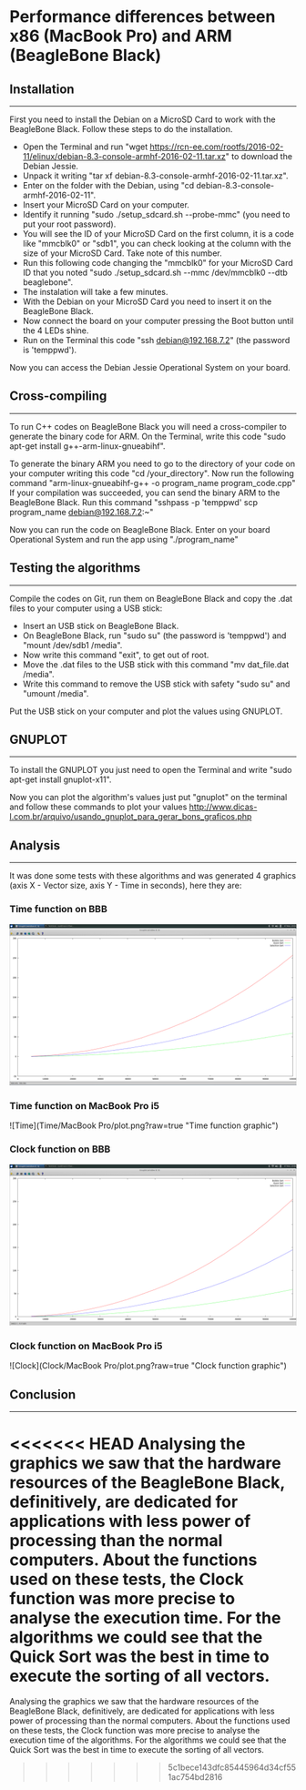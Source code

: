 # Performance differences between x86 (MacBook Pro) and ARM (BeagleBone Black)

## Installation
***
First you need to install the Debian on a MicroSD Card to work with the BeagleBone Black. Follow these steps to do the installation.

- Open the Terminal and run "wget https://rcn-ee.com/rootfs/2016-02-11/elinux/debian-8.3-console-armhf-2016-02-11.tar.xz" to download the Debian Jessie.
- Unpack it writing "tar xf debian-8.3-console-armhf-2016-02-11.tar.xz".
- Enter on the folder with the Debian, using "cd debian-8.3-console-armhf-2016-02-11".
- Insert your MicroSD Card on your computer.
- Identify it running "sudo ./setup_sdcard.sh --probe-mmc" (you need to put your root password).
- You will see the ID of your MicroSD Card on the first column, it is a code like "mmcblk0" or "sdb1", you can check looking at the column with the size of your MicroSD Card. Take note of this number.
- Run this following code changing the "mmcblk0" for your MicroSD Card ID that you noted "sudo ./setup_sdcard.sh --mmc /dev/mmcblk0 --dtb beaglebone".
- The instalation will take a few minutes.
- With the Debian on your MicroSD Card you need to insert it on the BeagleBone Black.
- Now connect the board on your computer pressing the Boot button until the 4 LEDs shine.
- Run on the Terminal this code "ssh debian@192.168.7.2" (the password is 'temppwd').

Now you can access the Debian Jessie Operational System on your board.

## Cross-compiling
***
To run C++ codes on BeagleBone Black you will need a cross-compiler to generate the binary code for ARM.
On the Terminal, write this code "sudo apt-get install g++-arm-linux-gnueabihf".

To generate the binary ARM you need to go to the directory of your code on your computer writing this code "cd /your_directory".
Now run the following command "arm-linux-gnueabihf-g++ -o program_name program_code.cpp"
If your compilation was succeeded, you can send the binary ARM to the BeagleBone Black. Run this command "sshpass -p 'temppwd' scp program_name debian@192.168.7.2:~"

Now you can run the code on BeagleBone Black. Enter on your board Operational System and run the app using "./program_name"

## Testing the algorithms
***
Compile the codes on Git, run them on BeagleBone Black and copy the .dat files to your computer using a USB stick:

- Insert an USB stick on BeagleBone Black.
- On BeagleBone Black, run "sudo su" (the password is 'temppwd') and "mount /dev/sdb1 /media".
- Now write this command "exit", to get out of root.
- Move the .dat files to the USB stick with this command "mv dat_file.dat /media".
- Write this command to remove the USB stick with safety "sudo su" and "umount /media".

Put the USB stick on your computer and plot the values using GNUPLOT.

## GNUPLOT
***
To install the GNUPLOT you just need to open the Terminal and write "sudo apt-get install gnuplot-x11".

Now you can plot the algorithm's values just put "gnuplot" on the terminal and follow these commands to plot your values <http://www.dicas-l.com.br/arquivo/usando_gnuplot_para_gerar_bons_graficos.php>

## Analysis
***
It was done some tests with these algorithms and was generated 4 graphics (axis X - Vector size, axis Y - Time in seconds), here they are:

### Time function on BBB

![Time](Time/BBB/plot.png?raw=true "Time function graphic")

### Time function on MacBook Pro i5

![Time](Time/MacBook Pro/plot.png?raw=true "Time function graphic")

### Clock function on BBB

![Clock](Clock/BBB/plot.png?raw=true "Clock function graphic")

### Clock function on MacBook Pro i5

![Clock](Clock/MacBook Pro/plot.png?raw=true "Clock function graphic")

## Conclusion
***
<<<<<<< HEAD
Analysing the graphics we saw that the hardware resources of the BeagleBone Black, definitively, are dedicated for applications with less power of processing than the normal computers. About the functions used on these tests, the Clock function was more precise to analyse the execution time. For the algorithms we could see that the Quick Sort was the best in time to execute the sorting of all vectors.
=======
Analysing the graphics we saw that the hardware resources of the BeagleBone Black, definitively, are dedicated for applications with less power of processing than the normal computers. About the functions used on these tests, the Clock function was more precise to analyse the execution time of the algorithms. For the algorithms we could see that the Quick Sort was the best in time to execute the sorting of all vectors.
>>>>>>> 5c1bece143dfc85445964d34cf551ac754bd2816

